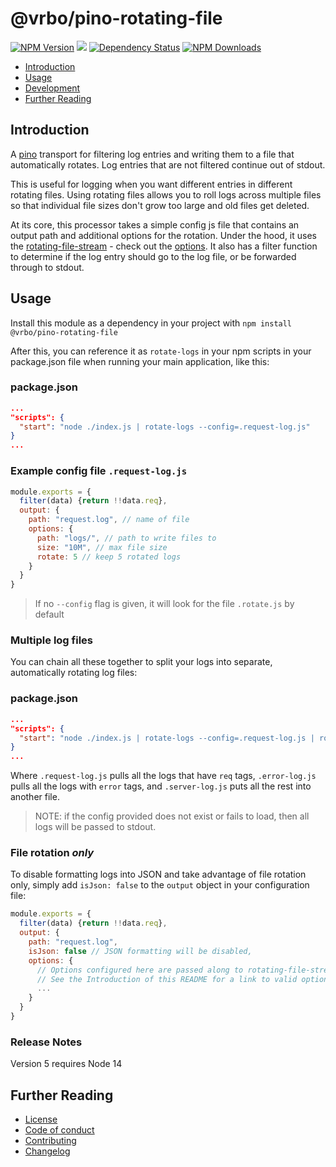 # @vrbo/pino-rotating-file
[![NPM Version](https://img.shields.io/npm/v/@vrbo/pino-rotating-file.svg?style=flat-square)](https://www.npmjs.com/package/@vrbo/pino-rotating-file)
![](https://github.com/ExpediaGroup/pino-rotating-file/workflows/Node_CI/badge.svg)
[![Dependency Status](https://david-dm.org/expediagroup/pino-rotating-file.svg?theme=shields.io)](https://david-dm.org/expediagroup/pino-rotating-file)
[![NPM Downloads](https://img.shields.io/npm/dm/@vrbo/pino-rotating-file.svg?style=flat-square)](https://npm-stat.com/charts.html?package=@vrbo/pino-rotating-file)

*   [Introduction](#introduction)
*   [Usage](#usage)
*   [Development](#development)
*   [Further Reading](#further-reading)

## Introduction
A [pino](https://getpino.io/) transport for filtering log entries and writing them to a file that automatically rotates.  Log entries that are not filtered continue out of stdout.

This is useful for logging when you want different entries in different rotating files. Using rotating files allows you to roll logs across multiple files so that individual file sizes don't grow too large and old files get deleted.

At its core, this processor takes a simple config js file that contains an output path and additional options for the rotation. Under the hood, it uses the [rotating-file-stream](https://www.npmjs.com/package/rotating-file-stream) - check out the [options](https://www.npmjs.com/package/rotating-file-stream#options-object). It also has a filter function to determine if the log entry should go to the log file, or be forwarded through to stdout.

## Usage

Install this module as a dependency in your project with ```npm install @vrbo/pino-rotating-file```

After this, you can reference it as ```rotate-logs``` in your npm scripts in your package.json file when running your main application, like this:

### package.json
```json
...
"scripts": {
  "start": "node ./index.js | rotate-logs --config=.request-log.js"
}
...
```

### Example config file `.request-log.js`

```javascript
module.exports = {
  filter(data) {return !!data.req},
  output: {
    path: "request.log", // name of file
    options: {
      path: "logs/", // path to write files to
      size: "10M", // max file size
      rotate: 5 // keep 5 rotated logs
    }
  }
}
```

> If no `--config` flag is given, it will look for the file `.rotate.js` by default

### Multiple log files

You can chain all these together to split your logs into separate, automatically rotating log files:

### package.json
```json
...
"scripts": {
  "start": "node ./index.js | rotate-logs --config=.request-log.js | rotate-logs --config=.error-log.js | rotate-logs --config=.server-log.js"
}
...
```

Where `.request-log.js` pulls all the logs that have `req` tags, `.error-log.js` pulls all the logs with `error` tags, and `.server-log.js` puts all the rest into another file.

> NOTE: if the config provided does not exist or fails to load, then all logs will be passed to stdout.

### File rotation _only_

To disable formatting logs into JSON and take advantage of file rotation only, simply add `isJson: false` to the `output` object in your configuration file:

```javascript
module.exports = {
  filter(data) {return !!data.req},
  output: {
    path: "request.log",
    isJson: false // JSON formatting will be disabled,
    options: {
      // Options configured here are passed along to rotating-file-stream.
      // See the Introduction of this README for a link to valid options.
      ... 
    }
  }
}
```


### Release Notes 

Version 5 requires Node 14 


## Further Reading

*   [License](LICENSE)
*   [Code of conduct](CODE_OF_CONDUCT.md)
*   [Contributing](CONTRIBUTING.md)
*   [Changelog](CHANGELOG.md)
